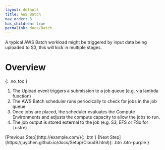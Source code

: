 ```yaml
---
layout: default
title: AWS Batch
nav_order: 3
has_children: true
permalink: docs/Batch
---
```


A typical AWS Batch workload might be triggered by input data being uploaded to S3, this will kick in multiple stages.


# Overview
{: .no_toc }
1. The Upload event triggers a submission to a job queue (e.g. via lambda function)
2. The AWS Batch scheduler runs periodically to check for jobs in the job queue
3. Once jobs are placed, the scheduler evaluates the Compute Environments and adjusts
the compute capacity to allow the jobs to run.
5. The job output is stored external to the job (e.g. S3, EFS or FSx for Lustre)


<div class="code-example" markdown="1">
[Previous Step](http://example.com/){: .btn }
[Next Step](https://juychen.github.io/docs/Setup/Cloud9.html){: .btn .btn-purple }
</div>